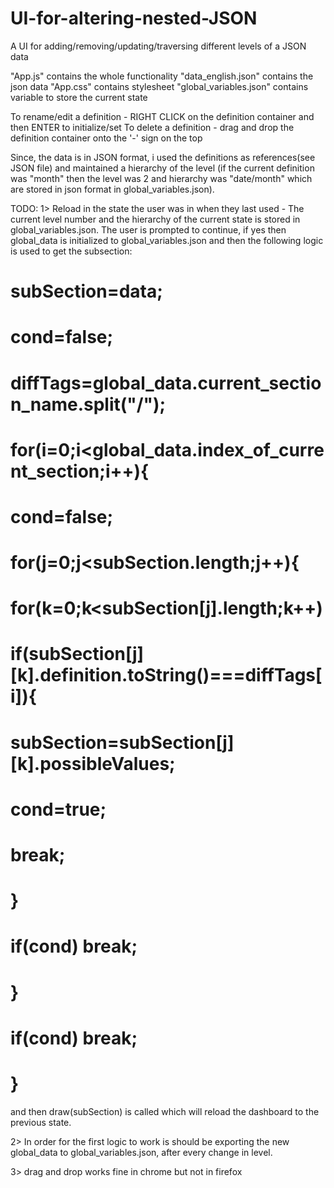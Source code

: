 # UI-for-altering-nested-JSON
A UI for adding/removing/updating/traversing different levels of a JSON data

"App.js" contains the whole functionality
"data_english.json" contains the json data
"App.css" contains stylesheet
"global_variables.json" contains variable to store the current state

To rename/edit a definition - RIGHT CLICK on the definition container and then ENTER to initialize/set
To delete a definition - drag and drop the definition container onto the '-' sign on the top

Since, the data is in JSON format, i used the definitions as references(see JSON file) and maintained a hierarchy of the level (if the current definition was "month" then the level was 2 and hierarchy was "date/month" which are stored in json format in global_variables.json).

TODO:
1> Reload in the state the user was in when they last used - The current level number and the hierarchy of the current state is stored in global_variables.json. The user is prompted to continue, if yes then global_data is initialized to global_variables.json and then the following logic is used to get the subsection:

#      subSection=data;
#      cond=false;
#      diffTags=global_data.current_section_name.split("/");
#      for(i=0;i<global_data.index_of_current_section;i++){
#         cond=false;
#        for(j=0;j<subSection.length;j++){
#            for(k=0;k<subSection[j].length;k++)
#               if(subSection[j][k].definition.toString()===diffTags[i]){
#                 subSection=subSection[j][k].possibleValues;
#                 cond=true;
#                 break;
#               }
#            if(cond) break;
#         }
#         if(cond) break;
#      }

and then draw(subSection) is called which will reload the dashboard to the previous state.

2> In order for the first logic to work is should be exporting the new global_data to global_variables.json, after every change in level.

3> drag and drop works fine in chrome but not in firefox
